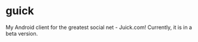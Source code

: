 # guick
My Android client for the greatest social net - Juick.com! Currently, it is in a beta version.
